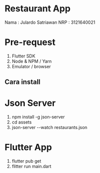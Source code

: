 # Restaurant App

Nama : Julardo Satriawan
NRP : 3121640021

# Pre-request
1. Flutter SDK
2. Node & NPM / Yarn
3. Emulator / browser

## Cara install
# Json Server
1. npm install -g json-server
2. cd assets
3. json-server --watch restaurants.json

# Flutter App
1. flutter pub get
2. flitter run main.dart